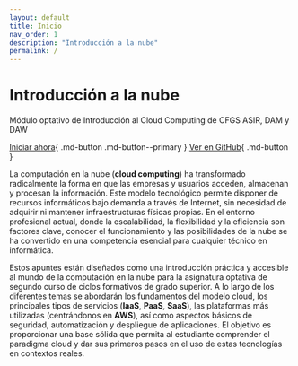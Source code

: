 ```yaml
---
layout: default
title: Inicio
nav_order: 1
description: "Introducción a la nube"
permalink: /
---
```


# Introducción a la nube

Módulo optativo de Introducción al Cloud Computing de CFGS ASIR, DAM y DAW

[Iniciar ahora](ud01/ud01.html){ .md-button .md-button--primary }
[Ver en GitHub](https://github.com/IES-CAMP-DE-MORVEDRE/optativa-cloud){ .md-button }

La computación en la nube (**cloud computing**) ha transformado radicalmente la forma en que las empresas y usuarios acceden, almacenan y procesan la información. Este modelo tecnológico permite disponer de recursos informáticos bajo demanda a través de Internet, sin necesidad de adquirir ni mantener infraestructuras físicas propias. En el entorno profesional actual, donde la escalabilidad, la flexibilidad y la eficiencia son factores clave, conocer el funcionamiento y las posibilidades de la nube se ha convertido en una competencia esencial para cualquier técnico en informática.

Estos apuntes están diseñados como una introducción práctica y accesible al mundo de la computación en la nube para la asignatura optativa de segundo curso de ciclos formativos de grado superior. A lo largo de los diferentes temas se abordarán los fundamentos del modelo cloud, los principales tipos de servicios (**IaaS**, **PaaS**, **SaaS**), las plataformas más utilizadas (centrándonos en **AWS**), así como aspectos básicos de seguridad, automatización y despliegue de aplicaciones. El objetivo es proporcionar una base sólida que permita al estudiante comprender el paradigma cloud y dar sus primeros pasos en el uso de estas tecnologías en contextos reales.
